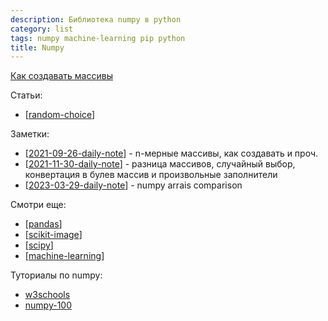```yaml
---
description: Библиотека numpy в python
category: list
tags: numpy machine-learning pip python
title: Numpy
---
```

[Как создавать массивы](https://numpy.org/doc/stable/user/basics.creation.html)

Статьи:

- [[random-choice]]

Заметки:

- [[2021-09-26-daily-note]] - n-мерные массивы, как создавать и проч.
- [[2021-11-30-daily-note]] - разница массивов, случайный выбор, конвертация в булев массив и произвольные заполнители
- [[2023-03-29-daily-note]] - numpy arrais comparison

Смотри еще:

- [[pandas]]
- [[scikit-image]]
- [[scipy]]
- [[machine-learning]]

Туториалы по numpy:

- [w3schools](https://www.w3schools.com/python/numpy/default.asp)
- [numpy-100](https://github.com/rougier/numpy-100)

[//begin]: # "Autogenerated link references for markdown compatibility"
[random-choice]: random-choice "Random choice"
[2021-09-26-daily-note]: ../posts/2021-09-26-daily-note "Про переменные инстанса класса и n-мерные массивы в numpy"
[2021-11-30-daily-note]: ../posts/2021-11-30-daily-note "Diff массивов, случайный выбор, конвертация в булев массив и произвольные заполнители в numpy"
[2023-03-29-daily-note]: ../posts/2023-03-29-daily-note "Watchdogtricks, numpy arrais comparison"
[pandas]: pandas "Pandas"
[scikit-image]: scikit-image "Scikit-image"
[scipy]: scipy "Scipy"
[machine-learning]: ../lists/machine-learning "Алгоритмы машинного обучения"
[//end]: # "Autogenerated link references"
[//begin]: # "Autogenerated link references for markdown compatibility"
[random-choice]: random-choice "Random choice"
[2021-09-26-daily-note]: ../posts/2021-09-26-daily-note "Про переменные инстанса класса и n-мерные массивы в numpy"
[2021-11-30-daily-note]: ../posts/2021-11-30-daily-note "Diff массивов, случайный выбор, конвертация в булев массив и произвольные заполнители в numpy"
[2023-03-29-daily-note]: ../posts/2023-03-29-daily-note "Watchdogtricks, numpy arrais comparison"
[pandas]: pandas "Pandas"
[scikit-image]: scikit-image "Scikit-image"
[scipy]: scipy "Scipy"
[machine-learning]: ../lists/machine-learning "Алгоритмы машинного обучения"
[//end]: # "Autogenerated link references"